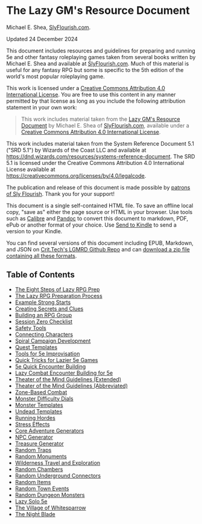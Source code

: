 # The Lazy GM's Resource Document

Michael E. Shea, [SlyFlourish.com](https://slyflourish.com).

Updated 24 December 2024

This document includes resources and guidelines for preparing and running 5e and other fantasy roleplaying games taken from several books written by Michael E. Shea and available at [SlyFlourish.com](https://slyflourish.com). Much of this material is useful for any fantasy RPG but some is specific to the 5th edition of the world's most popular roleplaying game.

This work is licensed under a [Creative Commons Attribution 4.0 International License](http://creativecommons.org/licenses/by/4.0/). You are free to use this content in any manner permitted by that license as long as you include the following attribution statement in your own work:

> This work includes material taken from the [Lazy GM's Resource Document](https://slyflourish.com/lazy_gm_resource_document.html) by Michael E. Shea of [SlyFlourish.com](https://slyflourish.com), available under a [Creative Commons Attribution 4.0 International License](http://creativecommons.org/licenses/by/4.0/).

This work includes material taken from the System Reference Document 5.1 ("SRD 5.1") by Wizards of the Coast LLC and available at <https://dnd.wizards.com/resources/systems-reference-document>. The SRD 5.1 is licensed under the Creative Commons Attribution 4.0 International License available at <https://creativecommons.org/licenses/by/4.0/legalcode>.

The publication and release of this document is made possible by [patrons of Sly Flourish](https://www.patreon.com/slyflourish). Thank you for your support!

This document is a single self-contained HTML file. To save an offline local copy, "save as" either the page source or HTML in your browser. Use tools such as [Calibre](https://calibre-ebook.com) and [Pandoc](https://pandoc.org) to convert this document to markdown, PDF, ePub or another format of your choice. Use [Send to Kindle](https://www.amazon.com/sendtokindle) to send a version to your Kindle.

You can find several versions of this document including EPUB, Markdown, and JSON on [Crit.Tech's LGMRD Github Repo](https://github.com/crit-tech/LGMRD) and can [download a zip file containing all these formats](https://slyflourish_content.s3.amazonaws.com/lazy_gm_cc_docs_multiformat.zip).

## Table of Contents

* [The Eight Steps of Lazy RPG Prep](02-eightsteps.md)
* [The Lazy RPG Preparation Process](03-prepprocess.md)
* [Example Strong Starts](04-strongstarts.md)
* [Creating Secrets and Clues](05-creatingsecrets.md)
* [Building an RPG Group](06-buildingagroup.md)
* [Session Zero Checklist](07-sessionzerochecklist.md)
* [Safety Tools](08-safetytools.md)
* [Connecting Characters](09-connectingcharacters.md)
* [Spiral Campaign Development](10-spiralcampaigns.md)
* [Quest Templates](11-questtemplates.md)
* [Tools for 5e Improvisation](12-toolsforimprov.md)
* [Quick Tricks for Lazier 5e Games](13-quicktricks.md)
* [5e Quick Encounter Building](14-quickencounterbuilding.md)
* [Lazy Combat Encounter Building for 5e](15-lazycombatencounterbuilding.md)
* [Theater of the Mind Guidelines (Extended)](16-totmguidelines1.md)
* [Theater of the Mind Guidelines (Abbreviated)](17-totm2.md)
* [Zone-Based Combat](18-zonebasedcombat.md)
* [Monster Difficulty Dials](19-monsterdifficultydials.md)
* [Monster Templates](20-monstertemplates.md)
* [Undead Templates](21-undeadtemplates.md)
* [Running Hordes](22-runninghordes.md)
* [Stress Effects](23-stresseffects.md)
* [Core Adventure Generators](24-coreadventuregenerators.md)
* [NPC Generator](25-npcgenerator.md)
* [Treasure Generator](26-treasuregenerator.md)
* [Random Traps](27-randomtraps.md)
* [Random Monuments](28-randommonuments.md)
* [Wilderness Travel and Exploration](29-wildernesstravel.md)
* [Random Chambers](30-randomchambers.md)
* [Random Underground Connectors](31-randomconnectors.md)
* [Random Items](32-randomitems.md)
* [Random Town Events](33-randomtownevents.md)
* [Random Dungeon Monsters](34-randomdungeonmonsters.md)
* [Lazy Solo 5e](35-lazysolo5e.md)
* [The Village of Whitesparrow](36-villageofwhitesparrow.md)
* [The Night Blade](37-thenightblade.md)
